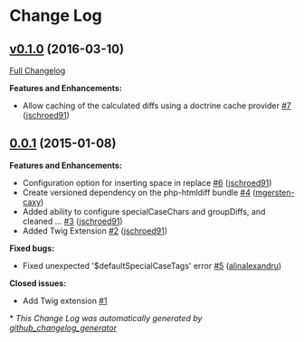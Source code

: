 # Change Log

## [v0.1.0](https://github.com/caxy/HtmlDiffBundle/tree/v0.1.0) (2016-03-10)

[Full Changelog](https://github.com/caxy/HtmlDiffBundle/compare/0.0.1...v0.1.0)

**Features and Enhancements:**

- Allow caching of the calculated diffs using a doctrine cache provider [\#7](https://github.com/caxy/HtmlDiffBundle/pull/7) ([jschroed91](https://github.com/jschroed91))

## [0.0.1](https://github.com/caxy/HtmlDiffBundle/tree/0.0.1) (2015-01-08)
**Features and Enhancements:**

- Configuration option for inserting space in replace [\#6](https://github.com/caxy/HtmlDiffBundle/pull/6) ([jschroed91](https://github.com/jschroed91))
- Create versioned dependency on the php-htmldiff bundle [\#4](https://github.com/caxy/HtmlDiffBundle/pull/4) ([mgersten-caxy](https://github.com/mgersten-caxy))
- Added ability to configure specialCaseChars and groupDiffs, and cleaned ... [\#3](https://github.com/caxy/HtmlDiffBundle/pull/3) ([jschroed91](https://github.com/jschroed91))
- Added Twig Extension [\#2](https://github.com/caxy/HtmlDiffBundle/pull/2) ([jschroed91](https://github.com/jschroed91))

**Fixed bugs:**

- Fixed unexpected '$defaultSpecialCaseTags' error [\#5](https://github.com/caxy/HtmlDiffBundle/pull/5) ([alinalexandru](https://github.com/alinalexandru))

**Closed issues:**

- Add Twig extension [\#1](https://github.com/caxy/HtmlDiffBundle/issues/1)



\* *This Change Log was automatically generated by [github_changelog_generator](https://github.com/skywinder/Github-Changelog-Generator)*
